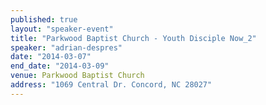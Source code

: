 ```yaml
---
published: true
layout: "speaker-event"
title: "Parkwood Baptist Church - Youth Disciple Now_2"
speaker: "adrian-despres"
date: "2014-03-07"
end_date: "2014-03-09"
venue: Parkwood Baptist Church
address: "1069 Central Dr. Concord, NC 28027"
---
```



